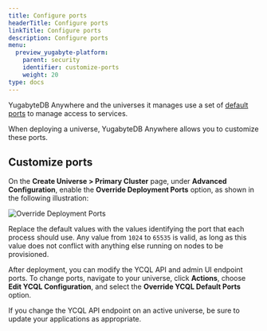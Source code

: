 ```yaml
---
title: Configure ports
headerTitle: Configure ports
linkTitle: Configure ports
description: Configure ports
menu:
  preview_yugabyte-platform:
    parent: security
    identifier: customize-ports
    weight: 20
type: docs
---
```


YugabyteDB Anywhere and the universes it manages use a set of [default ports](../../prepare/networking/) to manage access to services.

When deploying a universe, YugabyteDB Anywhere allows you to customize these ports.

## Customize ports

On the **Create Universe > Primary Cluster** page, under **Advanced Configuration**, enable the **Override Deployment Ports** option, as shown in the following illustration:

![Override Deployment Ports](/images/yp/security/override-deployment-ports.png)

Replace the default values with the values identifying the port that each process should use. Any value from `1024` to `65535` is valid, as long as this value does not conflict with anything else running on nodes to be provisioned.

After deployment, you can modify the YCQL API and admin UI endpoint ports. To change ports, navigate to your universe, click **Actions**, choose **Edit YCQL Configuration**, and select the **Override YCQL Default Ports** option.

If you change the YCQL API endpoint on an active universe, be sure to update your applications as appropriate.

